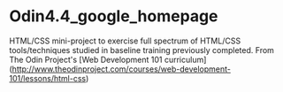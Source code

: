 # Odin4.4_google_homepage
HTML/CSS mini-project to exercise full spectrum of HTML/CSS tools/techniques studied in baseline training previously completed.
	From The Odin Project's [Web Development 101 curriculum]
	(http://www.theodinproject.com/courses/web-development-101/lessons/html-css)
	